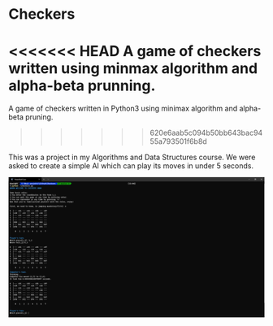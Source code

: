 # Checkers
<<<<<<< HEAD
A game of checkers written using minmax algorithm and alpha-beta prunning.
=======
A game of checkers written in Python3 using minimax algorithm and alpha-beta pruning.
>>>>>>> 620e6aab5c094b50bb643bac9455a793501f6b8d

This was a project in my Algorithms and Data Structures course. We were asked to create a simple AI which can play its
moves in under 5 seconds.

![picture](resources/image.png)
